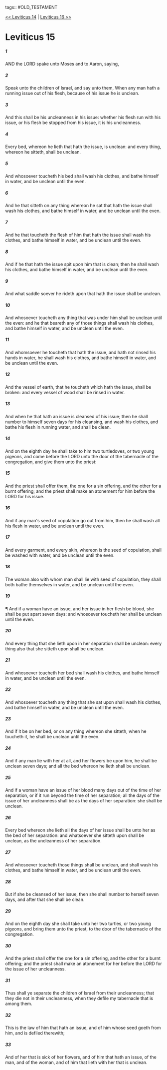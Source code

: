 tags:: #OLD_TESTAMENT

[<< Leviticus 14](OLD_TESTAMENT/03_Leviticus/Leviticus_14.md) | [Leviticus 16 >>](OLD_TESTAMENT/03_Leviticus/Leviticus_16.md)

# Leviticus 15

##### 1

AND the LORD spake unto Moses and to Aaron, saying,

##### 2

Speak unto the children of Israel, and say unto them, When any man hath a running issue out of his flesh, because of his issue he is unclean.

##### 3

And this shall be his uncleanness in his issue: whether his flesh run with his issue, or his flesh be stopped from his issue, it is his uncleanness.

##### 4

Every bed, whereon he lieth that hath the issue, is unclean: and every thing, whereon he sitteth, shall be unclean.

##### 5

And whosoever toucheth his bed shall wash his clothes, and bathe himself in water, and be unclean until the even.

##### 6

And he that sitteth on any thing whereon he sat that hath the issue shall wash his clothes, and bathe himself in water, and be unclean until the even.

##### 7

And he that toucheth the flesh of him that hath the issue shall wash his clothes, and bathe himself in water, and be unclean until the even.

##### 8

And if he that hath the issue spit upon him that is clean; then he shall wash his clothes, and bathe himself in water, and be unclean until the even.

##### 9

And what saddle soever he rideth upon that hath the issue shall be unclean.

##### 10

And whosoever toucheth any thing that was under him shall be unclean until the even: and he that beareth any of those things shall wash his clothes, and bathe himself in water, and be unclean until the even.

##### 11

And whomsoever he toucheth that hath the issue, and hath not rinsed his hands in water, he shall wash his clothes, and bathe himself in water, and be unclean until the even.

##### 12

And the vessel of earth, that he toucheth which hath the issue, shall be broken: and every vessel of wood shall be rinsed in water.

##### 13

And when he that hath an issue is cleansed of his issue; then he shall number to himself seven days for his cleansing, and wash his clothes, and bathe his flesh in running water, and shall be clean.

##### 14

And on the eighth day he shall take to him two turtledoves, or two young pigeons, and come before the LORD unto the door of the tabernacle of the congregation, and give them unto the priest:

##### 15

And the priest shall offer them, the one for a sin offering, and the other for a burnt offering; and the priest shall make an atonement for him before the LORD for his issue.

##### 16

And if any man's seed of copulation go out from him, then he shall wash all his flesh in water, and be unclean until the even.

##### 17

And every garment, and every skin, whereon is the seed of copulation, shall be washed with water, and be unclean until the even.

##### 18

The woman also with whom man shall lie with seed of copulation, they shall both bathe themselves in water, and be unclean until the even.

##### 19

¶ And if a woman have an issue, and her issue in her flesh be blood, she shall be put apart seven days: and whosoever toucheth her shall be unclean until the even.

##### 20

And every thing that she lieth upon in her separation shall be unclean: every thing also that she sitteth upon shall be unclean.

##### 21

And whosoever toucheth her bed shall wash his clothes, and bathe himself in water, and be unclean until the even.

##### 22

And whosoever toucheth any thing that she sat upon shall wash his clothes, and bathe himself in water, and be unclean until the even.

##### 23

And if it be on her bed, or on any thing whereon she sitteth, when he toucheth it, he shall be unclean until the even.

##### 24

And if any man lie with her at all, and her flowers be upon him, he shall be unclean seven days; and all the bed whereon he lieth shall be unclean.

##### 25

And if a woman have an issue of her blood many days out of the time of her separation, or if it run beyond the time of her separation; all the days of the issue of her uncleanness shall be as the days of her separation: she shall be unclean.

##### 26

Every bed whereon she lieth all the days of her issue shall be unto her as the bed of her separation: and whatsoever she sitteth upon shall be unclean, as the uncleanness of her separation.

##### 27

And whosoever toucheth those things shall be unclean, and shall wash his clothes, and bathe himself in water, and be unclean until the even.

##### 28

But if she be cleansed of her issue, then she shall number to herself seven days, and after that she shall be clean.

##### 29

And on the eighth day she shall take unto her two turtles, or two young pigeons, and bring them unto the priest, to the door of the tabernacle of the congregation.

##### 30

And the priest shall offer the one for a sin offering, and the other for a burnt offering; and the priest shall make an atonement for her before the LORD for the issue of her uncleanness.

##### 31

Thus shall ye separate the children of Israel from their uncleanness; that they die not in their uncleanness, when they defile my tabernacle that is among them.

##### 32

This is the law of him that hath an issue, and of him whose seed goeth from him, and is defiled therewith;

##### 33

And of her that is sick of her flowers, and of him that hath an issue, of the man, and of the woman, and of him that lieth with her that is unclean.
